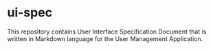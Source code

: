 # ui-spec
This repository contains User Interface Specification Document that is written in Markdown language for the User Management Application.